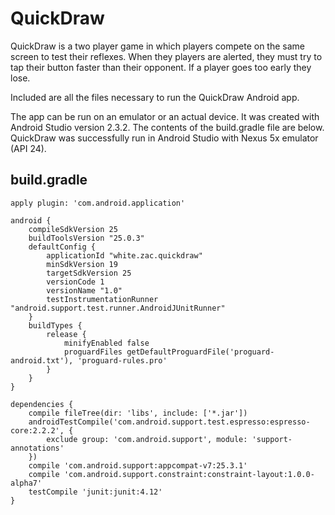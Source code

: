 # QuickDraw
QuickDraw is a two player game in which players compete on the same screen to test their reflexes. When they players are alerted, they must try to tap their button faster than their opponent. If a player goes too early they lose. 

Included are all the files necessary to run the QuickDraw Android app.


The app can be run on an emulator or an actual device.  It was created with Android Studio version 2.3.2. The contents of the build.gradle file are below.  QuickDraw was successfully run in Android Studio with Nexus 5x emulator (API 24).

## build.gradle
```
apply plugin: 'com.android.application'

android {
    compileSdkVersion 25
    buildToolsVersion "25.0.3"
    defaultConfig {
        applicationId "white.zac.quickdraw"
        minSdkVersion 19
        targetSdkVersion 25
        versionCode 1
        versionName "1.0"
        testInstrumentationRunner "android.support.test.runner.AndroidJUnitRunner"
    }
    buildTypes {
        release {
            minifyEnabled false
            proguardFiles getDefaultProguardFile('proguard-android.txt'), 'proguard-rules.pro'
        }
    }
}

dependencies {
    compile fileTree(dir: 'libs', include: ['*.jar'])
    androidTestCompile('com.android.support.test.espresso:espresso-core:2.2.2', {
        exclude group: 'com.android.support', module: 'support-annotations'
    })
    compile 'com.android.support:appcompat-v7:25.3.1'
    compile 'com.android.support.constraint:constraint-layout:1.0.0-alpha7'
    testCompile 'junit:junit:4.12'
}
```
